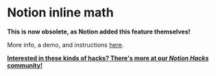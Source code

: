 # Notion inline math

**This is now obsolete, as Notion added this feature themselves!**

More info, a demo, and instructions [here](https://www.notion.so/evertheylen/Notion-Inline-Math-9c5047a4e7c84643848b3630db8d5a5e).

[**Interested in these kinds of hacks? There's more at our *Notion Hacks* community!**](https://www.notion.so/notionhacks/Notion-Hacks-27b92f71afcd4ae2ac9a4d14fef0ce47)
